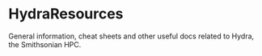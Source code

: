 # HydraResources
General information, cheat sheets and other useful docs related to Hydra, the Smithsonian HPC.
